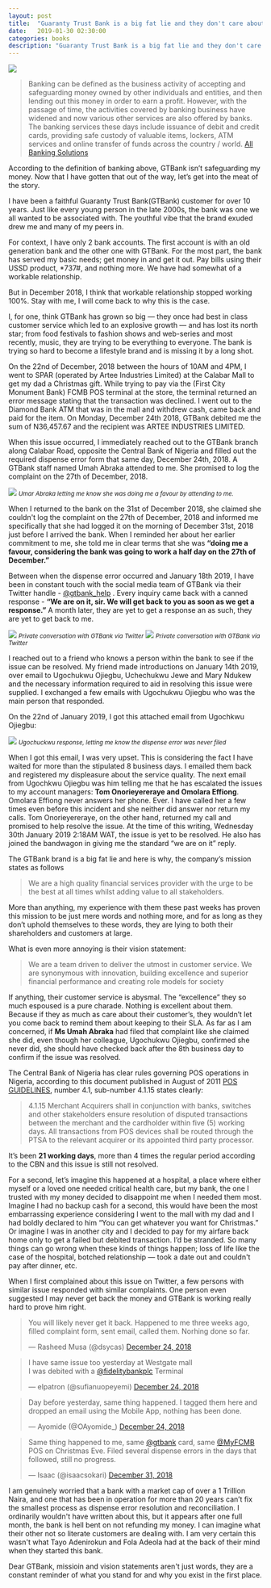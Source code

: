 ```yaml
---
layout: post
title:  "Guaranty Trust Bank is a big fat lie and they don't care about you."
date:   2019-01-30 02:30:00
categories: books
description: "Guaranty Trust Bank is a big fat lie and they don't care about you."
---
```

<img src="{{ site.url }}/assets/article_images/gtbank/logo.jpg"/>

> Banking can be defined as the business activity of accepting and safeguarding money owned by other individuals and entities, and then lending out this money in order to earn a profit. However, with the passage of time, the activities covered by banking business have widened and now various other services are also offered by banks.  The banking services these days include issuance of debit and credit cards, providing safe custody of valuable items, lockers, ATM services and online transfer of funds across the country / world.
[All Banking Solutions](http://www.allbankingsolutions.com/banking-tutor/what-is-banking.shtml)

According to the definition of banking above, GTBank isn’t safeguarding my money. Now that I have gotten that out of the way, let’s get into the meat of the story.

I have been a faithful Guaranty Trust Bank(GTBank) customer for over 10 years. Just like every young person in the late 2000s, the bank was one we all wanted to be associated with. The youthful vibe that the brand exuded drew me and many of my peers in. 

For context, I have only 2 bank accounts. The first account is with an old generation bank and the other one with GTBank. For the most part, the bank has served my basic needs; get money in and get it out. Pay bills using their USSD product, *737#, and nothing more. We have had somewhat of a workable relationship.  

But in December 2018, I think that workable relationship stopped working 100%. Stay with me, I will come back to why this is the case. 

I, for one, think GTBank has grown so big &mdash; they once had best in class customer service which led to an explosive growth &mdash; and has lost its north star; from food festivals to fashion shows and web-series and most recently, music, they are trying to be everything to everyone. The bank is trying so hard to become a lifestyle brand and is missing it by a long shot. 

On the 22nd of December, 2018 between the hours of 10AM and 4PM, I went to SPAR (operated by Artee Industries Limited) at the Calabar Mall to get my dad a Christmas gift. While trying to pay via the (First City Monument Bank) FCMB POS terminal at the store, the terminal returned an error message stating that the transaction was declined. I went out to the Diamond Bank ATM that was in the mall and withdrew cash, came back and paid for the item. On Monday, December 24th 2018, GTBank debited me the sum of N36,457.67 and the recipient was ARTEE INDUSTRIES LIMITED.

When this issue occurred, I immediately reached out to the GTBank branch along Calabar Road, opposite the Central Bank of Nigeria and filled out the required dispense error form that same day, December 24th, 2018. A GTBank staff named Umah Abraka attended to me. She promised to log the complaint on the 27th of December, 2018. 

<img src="{{ site.url }}/assets/article_images/gtbank/staff.jpg"/>
<small><em>Umar Abraka letting me know she was doing me a favour by attending to me.</em></small>

When I returned to the bank on the 31st of December 2018, she claimed she couldn't log the complaint on the 27th of December, 2018 and informed me specifically that she had logged it on the morning of December 31st, 2018 just before I arrived the bank. When I reminded her about her earlier commitment to me, she told me in clear terms that she was **“doing me a favour, considering the bank was going to work a half day on the 27th of December.”**

Between when the dispense error occurred and January 18th 2019, I have been in constant touch with the social media team of GTBank via their Twitter handle - [@gtbank_help](https://twitter.com/gtbank_help) . Every inquiry came back with a canned response - **“We are on it, sir. We will get back to you as soon as we get a response.”** A month later, they are yet to get a response an as such, they are yet to get back to me. 

<img src="{{ site.url }}/assets/article_images/gtbank/tweet.jpeg"/>
<small><em>Private conversation with GTBank via Twitter</em></small>

<img src="{{ site.url }}/assets/article_images/gtbank/tweet2.jpeg"/>
<small><em>Private conversation with GTBank via Twitter</em></small>

I reached out to a friend who knows a person within the bank to see if the issue can be resolved. My friend made introductions on January 14th 2019, over email to 
Ugochukwu Ojiegbu, Uchechukwu Jewe and Mary Ndukew and the necessary information required to aid in resolving this issue were supplied. I exchanged a few emails with Ugochukwu Ojiegbu who was the main person that responded. 

On the 22nd of January 2019, I got this attached email from Ugochkwu Ojiegbu:

 
<img src="{{ site.url }}/assets/article_images/gtbank/email.png"/>
<small><em>Ugochuckwu response, letting me know the dispense error was never filed</em></small>

When I got this email, I was very upset. This is considering the fact I have waited for more than the stipulated 8 business days. I emailed them back and registered my displeasure about the service quality. The next email from Ugochkwu Ojiegbu was him telling me that he has escalated the issues to my account managers: **Tom Onorieyereraye and Omolara Effiong**. Omolara Effiong never answers her phone. Ever. I have called her a few times even before this incident and she neither did answer nor return my calls. Tom Onorieyereraye, on the other hand, returned my call and promised to help resolve the issue. At the time of this writing, Wednesday 30th January 2019 2:18AM WAT, the issue is yet to be resolved. He also has joined the bandwagon in giving me the standard “we are on it” reply. 

The GTBank brand is a big fat lie and here is why, the company’s mission states as follows
> We are a high quality financial services provider with the urge to be the best at all times whilst adding value to all stakeholders.

More than anything, my experience with them these past weeks has proven this mission to be just mere words and nothing more, and for as long as they don’t uphold themselves to these words, they are lying to both their shareholders and customers at large.

What is even more annoying is their vision statement: 
> We are a team driven to deliver the utmost in customer service. We are synonymous with innovation, building excellence and superior financial performance and creating role models for society

If anything, their customer service is abysmal. The “excellence” they so much espoused is a pure charade. Nothing is excellent about them. Because if they as much as care about their customer’s, they wouldn’t let you come back to remind them about keeping to their SLA. As far as I am concerned, if **Ms Umah Abraka** had filed that complaint like she claimed she did, even though her colleague, Ugochukwu Ojiegbu, confirmed she never did, she should have checked back after the 8th business day to confirm if the issue was resolved. 


The Central Bank of Nigeria has clear rules governing POS operations in Nigeria, according to this document published in August of 2011 [POS GUIDELINES](https://www.cbn.gov.ng/cashless/POS_GUIDELINES_August2011_FINAL_FINAL%20(2).pdf), number 4.1, sub-number 4.1.15 states clearly:

>4.1.15 Merchant Acquirers shall in conjunction with banks, switches and other stakeholders ensure resolution of disputed transactions between the merchant and the cardholder within five (5) working days. All transactions from POS devices shall be routed through the PTSA to the relevant acquirer or its appointed third party processor.

It’s been **21 working days**, more than 4 times the regular period according to the CBN and this issue is still not resolved. 


For a second, let’s imagine this happened at a hospital, a place where either myself or a loved one needed critical health care, but my bank, the one I trusted with my money decided to disappoint me when I needed them most. Imagine I had no backup cash for a second, this would have been the most embarrassing experience considering I went to the mall with my dad and I had boldly declared to him “You can get whatever you want for Christmas.” Or imagine I was in another city and I decided to pay for my airfare back home only to get a failed but debited transaction. I’d be stranded. So many things can go wrong when these kinds of things happen; loss of life like the case of the hospital, botched relationship &mdash; took a date out and couldn't pay after dinner, etc.

When I first complained about this issue on Twitter, a few persons with similar issue responded with similar complaints. One person even suggested I may never get back the money and GTBank is working really hard to prove him right. 
<blockquote class="twitter-tweet"><p lang="en" dir="ltr">You will likely never get it back. Happened to me three weeks ago, filled complaint form, sent email, called them. Norhing done so far.</p>&mdash; Rasheed Musa (@dsycas) <a href="https://twitter.com/dsycas/status/1077105193114832896?ref_src=twsrc%5Etfw">December 24, 2018</a></blockquote> <script async src="https://platform.twitter.com/widgets.js" charset="utf-8"></script>

<blockquote class="twitter-tweet"><p lang="en" dir="ltr">I have same issue too yesterday at Westgate mall<br>I was debited with a <a href="https://twitter.com/fidelitybankplc?ref_src=twsrc%5Etfw">@fidelitybankplc</a> Terminal</p>&mdash; elpatron (@sufianuopeyemi) <a href="https://twitter.com/sufianuopeyemi/status/1077147702184607745?ref_src=twsrc%5Etfw">December 24, 2018</a></blockquote> <script async src="https://platform.twitter.com/widgets.js" charset="utf-8"></script>

<blockquote class="twitter-tweet"><p lang="en" dir="ltr">Day before yesterday, same thing happened. I tagged them here and dropped an email using the Mobile App, nothing has been done.</p>&mdash; Ayomide (@OAyomide_) <a href="https://twitter.com/OAyomide_/status/1077102811312259072?ref_src=twsrc%5Etfw">December 24, 2018</a></blockquote> <script async src="https://platform.twitter.com/widgets.js" charset="utf-8"></script>

<blockquote class="twitter-tweet"><p lang="en" dir="ltr">Same thing happened to me, same <a href="https://twitter.com/gtbank?ref_src=twsrc%5Etfw">@gtbank</a> card, same <a href="https://twitter.com/MyFCMB?ref_src=twsrc%5Etfw">@MyFCMB</a> POS on Christmas Eve. Filed several dispense errors in the days that followed, still no progress.</p>&mdash; Isaac (@isaacsokari) <a href="https://twitter.com/isaacsokari/status/1079755639126151168?ref_src=twsrc%5Etfw">December 31, 2018</a></blockquote> <script async src="https://platform.twitter.com/widgets.js" charset="utf-8"></script>

I am genuinely worried that a bank with a market cap of over a 1 Trillion Naira, and one that has been in operation for more than 20 years can’t fix the smallest process as dispense error resolution and reconciliation. I ordinarily wouldn't have written about this, but it appears after one full month, the bank is hell bent on not refunding my money. I can imagine what their other 
not so literate customers are dealing with. I am very certain this wasn't what Tayo Adenirokun and Fola Adeola had at the back of their mind when they started this bank.

Dear GTBank, missioin and vision statements aren't just words, they are a constant reminder of what you stand for and why you exist in the first place.